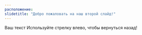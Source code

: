 ```yaml
---
расположение: 
slidetitle: "Добро пожаловать на наш второй слайд!"
---
```

Ваш текст
Используйте стрелку влево, чтобы вернуться назад!
